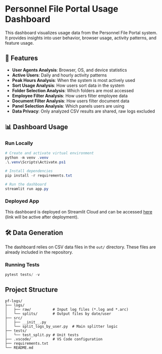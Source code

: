# Personnel File Portal Usage Dashboard

This dashboard visualizes usage data from the Personnel File Portal system. It provides insights into user behavior, browser usage, activity patterns, and feature usage.

## 🎯 Features

- **User Agents Analysis**: Browser, OS, and device statistics
- **Active Users**: Daily and hourly activity patterns
- **Peak Hours Analysis**: When the system is most actively used
- **Sort Usage Analysis**: How users sort data in the system
- **Folder Selection Analysis**: Which folders are most accessed
- **Employee Filter Analysis**: How users filter employee data
- **Document Filter Analysis**: How users filter document data
- **Panel Selection Analysis**: Which panels users are using
- **Data Privacy**: Only analyzed CSV results are shared, raw logs excluded

## 📊 Dashboard Usage

### Run Locally

```powershell
# Create and activate virtual environment
python -m venv .venv
.\.venv\Scripts\Activate.ps1

# Install dependencies
pip install -r requirements.txt

# Run the dashboard
streamlit run app.py
```

### Deployed App

This dashboard is deployed on Streamlit Cloud and can be accessed [here](https://intradocs-persfileusage.streamlit.app) (link will be active after deployment).

## 🛠️ Data Generation

The dashboard relies on CSV data files in the `out/` directory. These files are already included in the repository.

### Running Tests

```powershell
pytest tests/ -v
```

## Project Structure

```
pf-logs/
├── logs/
│   ├── raw/          # Input log files (*.log and *.arc)
│   └── splits/       # Output files by date/user
├── src/
│   ├── __init__.py
│   └── split_logs_by_user.py  # Main splitter logic
├── tests/
│   └── test_split.py # Unit tests
├── .vscode/          # VS Code configuration
├── requirements.txt
└── README.md
```

